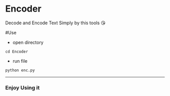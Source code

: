 # Encoder
Decode and Encode Text Simply by this tools 😘

#Use
- open directory
```console
cd Encoder
```

- run file
```console
python enc.py
```
<hr>
<h3>Enjoy Using it</h3>
